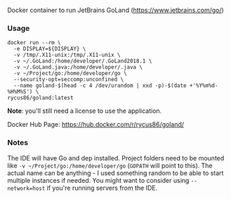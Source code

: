 Docker container to run JetBrains GoLand (https://www.jetbrains.com/go/)

### Usage

```
docker run --rm \
  -e DISPLAY=${DISPLAY} \
  -v /tmp/.X11-unix:/tmp/.X11-unix \
  -v ~/.GoLand:/home/developer/.GoLand2018.1 \
  -v ~/.GoLand.java:/home/developer/.java \
  -v ~/Project/go:/home/developer/go \
  --security-opt=seccomp:unconfined \
  --name goland-$(head -c 4 /dev/urandom | xxd -p)-$(date +'%Y%m%d-%H%M%S') \
rycus86/goland:latest
```

__Note__: you'll still need a license to use the application.

Docker Hub Page: https://hub.docker.com/r/rycus86/goland/

### Notes

The IDE will have Go and dep installed.
Project folders need to be mounted like `-v ~/Project/go:/home/developer/go` (`GOPATH` will point to this).
The actual name can be anything - I used something random to be able to start multiple instances if needed.
You might want to consider using `--network=host` if you're running servers from the IDE.

